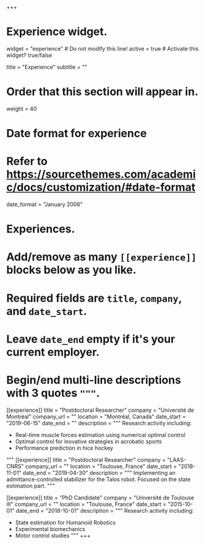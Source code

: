 +++
# Experience widget.
widget = "experience"  # Do not modify this line!
active = true  # Activate this widget? true/false

title = "Experience"
subtitle = ""

# Order that this section will appear in.
weight = 40

# Date format for experience
#   Refer to https://sourcethemes.com/academic/docs/customization/#date-format
date_format = "January 2006"

# Experiences.
#   Add/remove as many `[[experience]]` blocks below as you like.
#   Required fields are `title`, `company`, and `date_start`.
#   Leave `date_end` empty if it's your current employer.
#   Begin/end multi-line descriptions with 3 quotes `"""`.
[[experience]]
  title = "Postdoctoral Researcher"
  company = "Université de Montréal"
  company_url = ""
  location = "Montréal, Canada"
  date_start = "2019-06-15"
  date_end = ""
  description = """
  Research activity including:

  * Real-time muscle forces estimation using numerical optimal control
  * Optimal control for inovative strategies in acrobatic sports
  * Performance prediction in hice hockey
  
  """
[[experience]]
  title = "Postdoctoral Researcher"
  company = "LAAS-CNRS"
  company_url = ""
  location = "Toulouse, France"
  date_start = "2018-11-01"
  date_end = "2019-04-30"
  description = """
  Implementing an admittance-controlled stabilizer for the Talos robot. Focused on the state estimation part.
  """

[[experience]]
  title = "PhD Candidate"
  company = "Université de Toulouse III"
  company_url = ""
  location = "Toulouse, France"
  date_start = "2015-10-01"
  date_end = "2018-10-01"
  description = """
  Research activity including:

  * State estimation for Humanoid Robotics
  * Experimental biomechanics
  * Motor control studies
  """
+++
